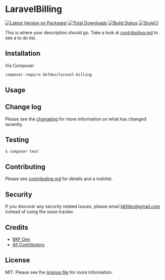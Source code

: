 # LaravelBilling

[![Latest Version on Packagist][ico-version]][link-packagist]
[![Total Downloads][ico-downloads]][link-downloads]
[![Build Status][ico-travis]][link-travis]
[![StyleCI][ico-styleci]][link-styleci]

This is where your description should go. Take a look at [contributing.md](contributing.md) to see a to do list.

## Installation

Via Composer

```bash
composer require bkfdev/laravel-billing
```

## Usage

## Change log

Please see the [changelog](changelog.md) for more information on what has changed recently.

## Testing

```bash
$ composer test
```

## Contributing

Please see [contributing.md](contributing.md) for details and a todolist.

## Security

If you discover any security related issues, please email bkfdev@gmail.com instead of using the issue tracker.

## Credits

- [BKF Dev][link-author]
- [All Contributors][link-contributors]

## License

MIT. Please see the [license file](license.md) for more information.

[ico-version]: https://img.shields.io/packagist/v/bkfdev/laravel-billing.svg?style=flat-square
[ico-downloads]: https://img.shields.io/packagist/dt/bkfdev/laravel-billing.svg?style=flat-square
[ico-travis]: https://img.shields.io/travis/bkfdev/laravel-billing/master.svg?style=flat-square
[ico-styleci]: https://styleci.io/repos/12345678/shield
[link-packagist]: https://packagist.org/packages/bkfdev/laravel-billing
[link-downloads]: https://packagist.org/packages/bkfdev/laravel-billing
[link-travis]: https://travis-ci.org/bkfdev/laravel-billing
[link-styleci]: https://styleci.io/repos/12345678
[link-author]: https://github.com/aeq-dev
[link-contributors]: ../../contributors

